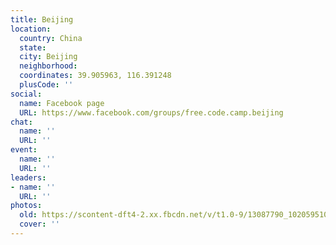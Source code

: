 ```yaml
---
title: Beijing
location:
  country: China
  state: 
  city: Beijing
  neighborhood: 
  coordinates: 39.905963, 116.391248
  plusCode: ''
social:
  name: Facebook page
  URL: https://www.facebook.com/groups/free.code.camp.beijing
chat:
  name: ''
  URL: ''
event:
  name: ''
  URL: ''
leaders:
- name: ''
  URL: ''
photos:
  old: https://scontent-dft4-2.xx.fbcdn.net/v/t1.0-9/13087790_10205951001166228_1783074197436508327_n.jpg?oh=a6ed705935149e675e795c3f52ac356e&oe=59941F99
  cover: ''
---
```


